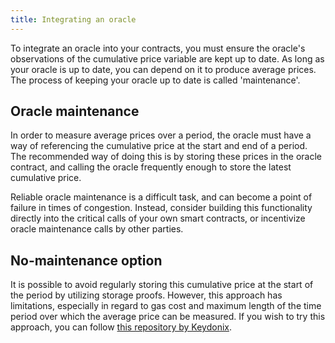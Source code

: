 ```yaml
---
title: Integrating an oracle
---
```


To integrate an oracle into your contracts, you must ensure the oracle's observations of the cumulative price variable
are kept up to date.
As long as your oracle is up to date, you can depend on it to produce average prices.
The process of keeping your oracle up to date is called 'maintenance'.

## Oracle maintenance

In order to measure average prices over a period, the oracle must have a way
of referencing the cumulative price at the start and end of a period.
The recommended way of doing this is by storing these prices in the oracle contract,
and calling the oracle frequently enough to store the latest cumulative price.

Reliable oracle maintenance is a difficult task,
and can become a point of failure in times of congestion. 
Instead, consider building this functionality directly into the 
critical calls of your own smart contracts, or incentivize oracle 
maintenance calls by other parties.

## No-maintenance option

It is possible to avoid regularly storing this cumulative price at the
start of the period by utilizing storage proofs. However, this approach has limitations,
especially in regard to gas cost and maximum length of the time period over which the average price can be measured.
If you wish to try this approach, you can follow 
[this repository by Keydonix](https://github.com/Keydonix/uniswap-oracle/). 
